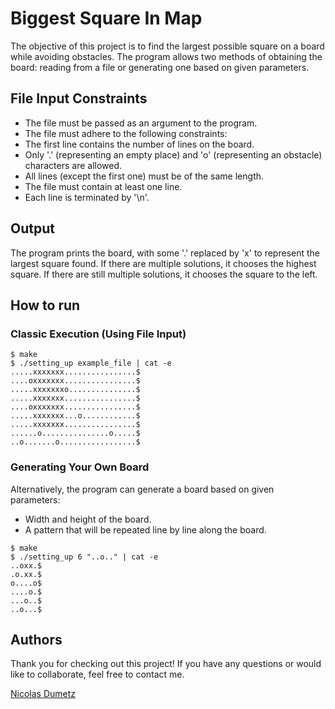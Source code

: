 # Biggest Square In Map

The objective of this project is to find the largest possible square on a board while avoiding obstacles. The program allows two methods of obtaining the board: reading from a file or generating one based on given parameters.

## File Input Constraints

- The file must be passed as an argument to the program.
- The file must adhere to the following constraints:
- The first line contains the number of lines on the board.
- Only '.' (representing an empty place) and 'o' (representing an obstacle) characters are allowed.
- All lines (except the first one) must be of the same length.
- The file must contain at least one line.
- Each line is terminated by '\n'.

## Output

The program prints the board, with some '.' replaced by 'x' to represent the largest square found. If there are multiple solutions, it chooses the highest square. If there are still multiple solutions, it chooses the square to the left.

## How to run

### Classic Execution (Using File Input)

```
$ make
$ ./setting_up example_file | cat -e
.....xxxxxxx................$
....oxxxxxxx................$
.....xxxxxxxo...............$
.....xxxxxxx................$
....oxxxxxxx................$
.....xxxxxxx...o............$
.....xxxxxxx................$
......o...............o.....$
..o.......o.................$
```
### Generating Your Own Board

Alternatively, the program can generate a board based on given parameters:
- Width and height of the board.
- A pattern that will be repeated line by line along the board.
```
$ make
$ ./setting_up 6 "..o.." | cat -e
..oxx.$
.o.xx.$
o....o$
....o.$
...o..$
..o...$
```

## Authors
Thank you for checking out this project! If you have any questions or would like to collaborate, feel free to contact me.

[Nicolas Dumetz](mailto:nicolasdumetzpro@gmail.com)
